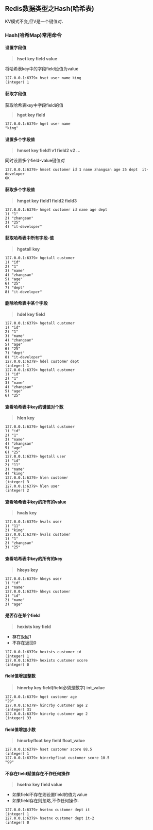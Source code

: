 ## Redis数据类型之Hash(哈希表)

KV模式不变,但V是一个键值对.

### Hash(哈希Map)常用命令

#### 设置字段值

> **hset key field value**

将哈希表key中的字段field设值为value

```
127.0.0.1:6379> hset user name king
(integer) 1
```

#### 获取字段值

获取哈希表key中字段field的值

> **hget key field**

```
127.0.0.1:6379> hget user name
"king"
```


#### 设置多个字段值

> **hmset key field1 v1 field2 v2 ...**

同时设置多个field-value键值对

```
127.0.0.1:6379> hmset customer id 1 name zhangsan age 25 dept  it-developer
OK
```

#### 获取多个字段值

> **hmget key field1 field2 field3**

```
127.0.0.1:6379> hmget customer id name age dept
1) "1"
2) "zhangsan"
3) "25"
4) "it-developer"
```

#### 获取哈希表中所有字段-值

> **hgetall key**

```
127.0.0.1:6379> hgetall customer
1) "id"
2) "1"
3) "name"
4) "zhangsan"
5) "age"
6) "25"
7) "dept"
8) "it-developer"
```

#### 删除哈希表中某个字段

> **hdel key field**

```
127.0.0.1:6379> hgetall customer
1) "id"
2) "1"
3) "name"
4) "zhangsan"
5) "age"
6) "25"
7) "dept"
8) "it-developer"
127.0.0.1:6379> hdel customer dept
(integer) 1
127.0.0.1:6379> hgetall customer
1) "id"
2) "1"
3) "name"
4) "zhangsan"
5) "age"
6) "25"
```

#### 查看哈希表中key的键值对个数

> **hlen key**

```
127.0.0.1:6379> hgetall customer
1) "id"
2) "1"
3) "name"
4) "zhangsan"
5) "age"
6) "25"
127.0.0.1:6379> hgetall user
1) "id"
2) "11"
3) "name"
4) "king"
127.0.0.1:6379> hlen customer
(integer) 3
127.0.0.1:6379> hlen user
(integer) 2
```

#### 查看哈希表中key的所有的value

> **hvals key**

```
127.0.0.1:6379> hvals user
1) "11"
2) "king"
127.0.0.1:6379> hvals customer
1) "1"
2) "zhangsan"
3) "25"
```

#### 查看哈希表中key的所有的key

> **hkeys key**

```
127.0.0.1:6379> hkeys user
1) "id"
2) "name"
127.0.0.1:6379> hkeys customer
1) "id"
2) "name"
3) "age"
```

#### 是否存在某个field

> **hexists key field**

* 存在返回1
* 不存在返回0

```
127.0.0.1:6379> hexists customer id
(integer) 1
127.0.0.1:6379> hexists customer score
(integer) 0
```


#### field值增加整数

> **hincrby key field(field必须是数字) int_value**

```
127.0.0.1:6379> hget customer age
"29"
127.0.0.1:6379> hincrby customer age 2
(integer) 31
127.0.0.1:6379> hincrby customer age 2
(integer) 33
```

#### field值增加小数

> **hincrbyfloat key field float_value**

```
127.0.0.1:6379> hset customer score 88.5
(integer) 1
127.0.0.1:6379> hincrbyfloat customer score 10.5
"99"
```

#### 不存在field赋值存在不作任何操作

> **hsetnx key field value**

* 如果field不存在则设置field的值为value
* 如果field存在则忽略,不作任何操作.

```
127.0.0.1:6379> hsetnx customer dept it
(integer) 1
127.0.0.1:6379> hsetnx customer dept it-2
(integer) 0
```
